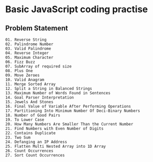 # Basic JavaScript coding practise

## Problem Statement

`01. Reverse String`<br />
`02. Palindrome Number`<br />
`03. Valid Palindrome`<br />
`04. Reverse Integer`<br />
`05. Maximum Character`<br />
`06. Fizz Buzz`<br />
`07. SubArray of required size`<br />
`08. Plus One`<br />
`09. Move Zeroes`<br />
`10. Valid Anagram`<br />
`11. Merge Sorted Array`<br />
`12. Split a String in Balanced Strings`<br />
`13. Maximum Number of Words Found in Sentences`<br />
`14. Goal Parser Interpretation`<br />
`15. Jewels And Stones`<br />
`16. Final Value of Variable After Performing Operations`<br />
`17. Partitioning Into Minimum Number Of Deci-Binary Numbers`<br />
`18. Number of Good Pairs`<br />
`19. To Lower Case`<br />
`20. How Many Numbers Are Smaller Than the Current Number`<br />
`21. Find Numbers with Even Number of Digits`<br />
`22. Contains Duplicate`<br />
`23. Two Sum`<br />
`24. Defanging an IP Address`<br />
`25. Flatten Multi Nested Array into 1D Array`<br />
`26. Count Occurrences`<br />
`27. Sort Count Occurrences`<br />
